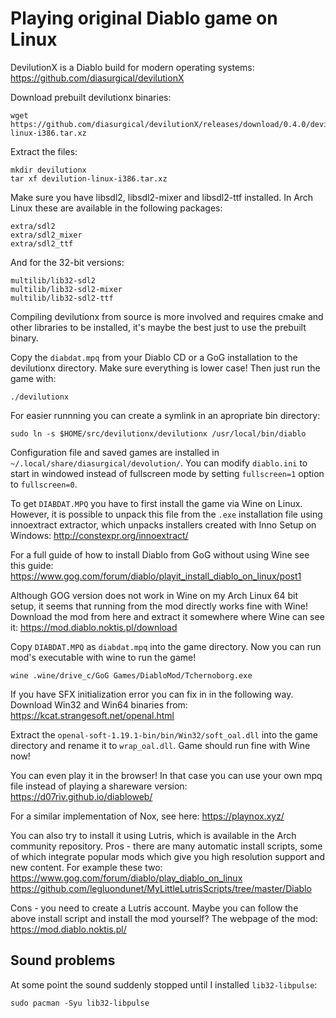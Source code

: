 # Playing original Diablo game on Linux

DevilutionX is a Diablo build for modern operating systems:
<https://github.com/diasurgical/devilutionX>

Download prebuilt devilutionx binaries:
```
wget https://github.com/diasurgical/devilutionX/releases/download/0.4.0/devilutionx-linux-i386.tar.xz
```

Extract the files:
```
mkdir devilutionx
tar xf devilution-linux-i386.tar.xz
```

Make sure you have libsdl2, libsdl2-mixer and libsdl2-ttf installed. In Arch Linux these are available in the following packages:
```
extra/sdl2
extra/sdl2_mixer
extra/sdl2_ttf
```

And for the 32-bit versions:
```
multilib/lib32-sdl2
multilib/lib32-sdl2-mixer
multilib/lib32-sdl2-ttf
```

Compiling devilutionx from source is more involved and requires cmake and other libraries to be installed, it's maybe the best just to use the prebuilt binary.

Copy the `diabdat.mpq` from your Diablo CD or a GoG installation to the devilutionx directory. Make sure everything is lower case! Then just run the game with:
```
./devilutionx
```

For easier runnning you can create a symlink in an apropriate bin directory:
```
sudo ln -s $HOME/src/devilutionx/devilutionx /usr/local/bin/diablo
```

Configuration file and saved games are installed in `~/.local/share/diasurgical/devolution/`. You can modify `diablo.ini` to start in windowed instead of fullscreen mode by setting `fullscreen=1` option to `fullscreen=0`.

To get `DIABDAT.MPQ` you have to first install the game via Wine on Linux. However, it is possible to unpack this file from the `.exe` installation file using innoextract extractor, which unpacks installers created with Inno Setup on Windows:
<http://constexpr.org/innoextract/>

For a full guide of how to install Diablo from GoG without using Wine see this guide:
<https://www.gog.com/forum/diablo/playit_install_diablo_on_linux/post1>

Although GOG version does not work in Wine on my Arch Linux 64 bit setup, it seems that running from the mod directly works fine with Wine! Download the mod from here and extract it somewhere where Wine can see it:
<https://mod.diablo.noktis.pl/download>

Copy `DIABDAT.MPQ` as `diabdat.mpq` into the game directory. Now you can run mod's executable with wine to run the game!
```
wine .wine/drive_c/GoG Games/DiabloMod/Tchernoborg.exe
```

If you have SFX initialization error you can fix in in the following way. Download Win32 and Win64 binaries from:
<https://kcat.strangesoft.net/openal.html>

Extract the `openal-soft-1.19.1-bin/bin/Win32/soft_oal.dll` into the game directory and rename it to `wrap_oal.dll`. Game should run fine with Wine now!

You can even play it in the browser! In that case you can use your own mpq file instead of playing a shareware version:
<https://d07riv.github.io/diabloweb/>

For a similar implementation of Nox, see here:
<https://playnox.xyz/>

You can also try to install it using Lutris, which is available in the Arch community repository. Pros - there are many automatic install scripts, some of which integrate popular mods which give you high resolution support and new content. For example these two:
<https://www.gog.com/forum/diablo/play_diablo_on_linux>
<https://github.com/legluondunet/MyLittleLutrisScripts/tree/master/Diablo>

Cons - you need to create a Lutris account. Maybe you can follow the above install script and install the mod yourself? The webpage of the mod:
<https://mod.diablo.noktis.pl/>

## Sound problems

At some point the sound suddenly stopped until I installed `lib32-libpulse`:
```
sudo pacman -Syu lib32-libpulse
```

